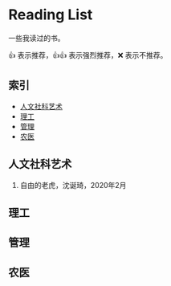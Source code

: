 # Reading List

一些我读过的书。

:+1: 表示推荐，:+1::+1: 表示强烈推荐，:x: 表示不推荐。

## 索引

- [人文社科艺术](#人文社科艺术)
- [理工](#理工)
- [管理](#管理)
- [农医](#农医)

## 人文社科艺术

1. 自由的老虎，沈诞琦，2020年2月

## 理工

## 管理

## 农医
